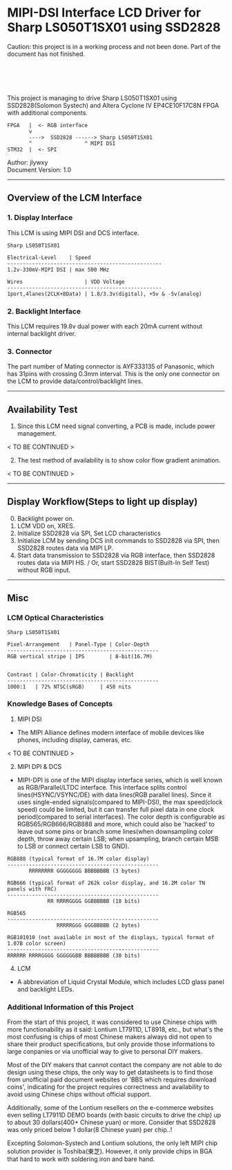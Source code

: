 # MIPI-DSI Interface LCD Driver for Sharp LS050T1SX01 using SSD2828

Caution: this project is in a working process and not been done. Part of the document has not finished.
<br>
<br>
<br>
<br>
<br>
<br>
This project is managing to drive Sharp LS050T1SX01 using SSD2828(Solomon Systech) and Altera Cyclone IV EP4CE10F17C8N FPGA with additional components.
```
FPGA   |  <- RGB interface
       v
       ---->  SSD2828 ------> Sharp LS050T1SX01
       ^                 ^ MIPI DSI
STM32  |  <- SPI
```
Author: jlywxy<br>
Document Version: 1.0
- --

## Overview of the LCM Interface 

### 1. Display Interface

This LCM is using MIPI DSI and DCS interface.
```
Sharp LS050T1SX01

Electrical-Level    | Speed       
--------------------------------------------------
1.2v-330mV-MIPI DSI | max 500 MHz 

Wires                    | VDD Voltage
--------------------------------------------------
1port,4lanes(2CLK+8Data) | 1.8/3.3v(digital), +5v & -5v(analog)
```

### 2. Backlight Interface

This LCM requires 19.8v dual power with each 20mA current without internal backlight driver.

### 3. Connector

The part number of Mating connector is AYF333135 of Panasonic, which has 31pins with crossing 0.3mm interval.
This is the only one connector on the LCM to provide data/control/backlight lines.
- --

## Availability Test
1. Since this LCM need signal converting, a PCB is made, include power management.

< TO BE CONTINUED >

2. The test method of availability is to show color flow gradient animation.

< TO BE CONTINUED >

- --

## Display Workflow(Steps to light up display)

0. Backlight power on.
1. LCM VDD on, XRES.
2. Initialize SSD2828 via SPI, Set LCD characteristics
2. Initialize LCM by sending DCS init commands to SSD2828 via SPI, then SSD2828 routes data via MIPI LP.
3. Start data transmission to SSD2828 via RGB interface, then SSD2828 routes data via MIPI HS. / Or, start SSD2828 BIST(Built-In Self Test) without RGB input.

- --
## Misc

### LCM Optical Characteristics

```
Sharp LS050T1SX01

Pixel-Arrangement   | Panel-Type | Color-Depth
-------------------------------------------------
RGB vertical stripe | IPS        | 8-bit(16.7M)


Contrast | Color-Chromaticity | Backlight
-------------------------------------------------
1000:1   | 72% NTSC(sRGB)     | 450 nits
```

### Knowledge Bases of Concepts
1. MIPI DSI
* The MIPI Alliance defines modern interface of mobile devices like phones, including display, cameras, etc. 

< TO BE CONTINUED >

2. MIPI DPI & DCS


* MIPI-DPI is one of the MIPI display interface series, which is well known as RGB/Parallel/LTDC interface. This interface splits control lines(HSYNC/VSYNC/DE) with data lines(RGB parallel lines). Since it uses single-ended signals(compared to MIPI-DSI), the max speed(clock speed) could be limited, but it can transfer full pixel data in one clock period(compared to serial interfaces). The color depth is configurable as RGB565/RGB666/RGB888 and more, which could also be 'hacked' to leave out some pins or branch some lines(when downsampling color depth, throw away certain LSB; when upsampling, branch certain MSB to LSB or connect certain LSB to GND).
```
RGB888 (typical format of 16.7M color display)
-------------------------------------------------
       RRRRRRRR GGGGGGGG BBBBBBBB (3 bytes)

RGB666 (typical format of 262k color display, and 16.2M color TN panels with FRC)
-------------------------------------------------
             RR RRRRGGGG GGBBBBBB (18 bits)

RGB565
-------------------------------------------------
                RRRRRGGG GGGBBBBB (2 bytes)

RGB101010 (not available in most of the displays, typical format of 1.07B color screen)
-------------------------------------------------
RRRRRR RRRRGGGG GGGGGGBB BBBBBBBB (30 bits)
```

4. LCM

* A abbreviation of Liquid Crystal Module, which includes LCD glass panel and backlight LEDs.

### Additional Information of this Project
From the start of this project, it was considered to use Chinese chips with more functionability as it said: Lontium LT7911D, LT8918, etc., but what's the most confusing is chips of most Chinese makers always did not open to share their product specifications, but only provide those informations to large conpanies or via unofficial way to give to personal DIY makers. 

Most of the DIY makers that cannot contact the company are not able to do design using these chips, the only way to get datasheets is to find those from unofficial paid document websites or 'BBS which requires download coins', indicating for the project requires correctness and availability to avoid using Chinese chips without official support.

Additionally, some of the Lontium resellers on the e-commerce websites even selling LT7911D DEMO boards (with basic circuits to drive the chip) up to about 30 dollars(400+ Chinese yuan) or more. Consider that SSD2828 was only priced below 1 dollar(8 Chinese yuan) per chip..!

Excepting Solomon-Systech and Lontium solutions, the only left MIPI chip solution provider is Toshiba(東芝). However, it only provide chips in BGA that hard to work with soldering iron and bare hand.
